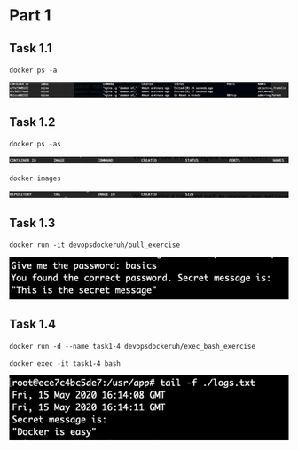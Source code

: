 # Part 1

## Task 1.1

`docker ps -a`

![task 1.1](https://github.com/mshroom/DevOpsWithDocker/blob/master/part1/ex-1-1.png)

## Task 1.2

`docker ps -as`

![task 1.2](https://github.com/mshroom/DevOpsWithDocker/blob/master/part1/ex-1-2a.png)

`docker images`

![task 1.2](https://github.com/mshroom/DevOpsWithDocker/blob/master/part1/ex-1-2b.png)

## Task 1.3

`docker run -it devopsdockeruh/pull_exercise`

![task 1.3](https://github.com/mshroom/DevOpsWithDocker/blob/master/part1/ex-1-3.png)

## Task 1.4

`docker run -d --name task1-4 devopsdockeruh/exec_bash_exercise`

`docker exec -it task1-4 bash`

![task1.4](https://github.com/mshroom/DevOpsWithDocker/blob/master/part1/ex-1-4.png)
